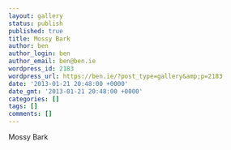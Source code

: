 ```yaml
---
layout: gallery
status: publish
published: true
title: Mossy Bark
author: ben
author_login: ben
author_email: ben@ben.ie
wordpress_id: 2183
wordpress_url: https://ben.ie/?post_type=gallery&amp;p=2183
date: '2013-01-21 20:48:00 +0000'
date_gmt: '2013-01-21 20:48:00 +0000'
categories: []
tags: []
comments: []
---
```

<p>Mossy Bark</p>

